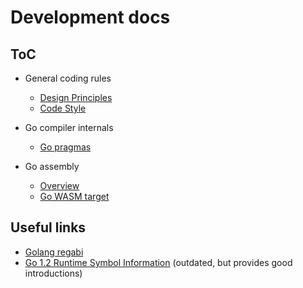 # Development docs

## ToC

- General coding rules
  - [Design Principles](./00-design-principles.md)
  - [Code Style](./01-code-style.md)

- Go compiler internals
  - [Go pragmas](./10-pragmas.md)

- Go assembly
  - [Overview](./20-asm.md)
  - [Go WASM target](./21-asm-wasm.md)

## Useful links

- [Golang regabi](https://go.dev/s/regabi)
- [Go 1.2 Runtime Symbol Information](https://docs.google.com/document/d/1lyPIbmsYbXnpNj57a261hgOYVpNRcgydurVQIyZOz_o/pub) (outdated, but provides good introductions)
